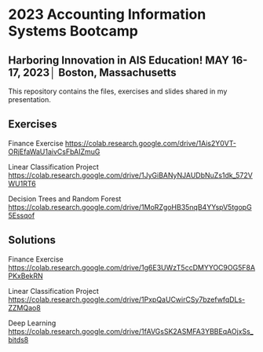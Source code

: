 # 2023 Accounting Information Systems Bootcamp
## Harboring Innovation in AIS Education! MAY 16-17, 2023│ Boston, Massachusetts 

This repository contains the files, exercises and slides shared in my presentation.

## Exercises
Finance Exercise https://colab.research.google.com/drive/1Ais2Y0VT-ORjEfaWaU1aivCsFbAIZmuG

Linear Classification Project https://colab.research.google.com/drive/1JyGiBANyNJAUDbNuZs1dk_572VWU1RT6

Decision Trees and Random Forest https://colab.research.google.com/drive/1MoRZgoHB35nqB4YYspV5tgopG5Essqof


## Solutions
Finance Exercise https://colab.research.google.com/drive/1g6E3UWzT5ccDMYYOC9OG5F8APKxBekRN

Linear Classification Project https://colab.research.google.com/drive/1PxpQaUCwirCSy7bzefwfqDLs-ZZMQao8

Deep Learning https://colab.research.google.com/drive/1fAVGsSK2ASMFA3YBBEqAOjxSs_bitds8
